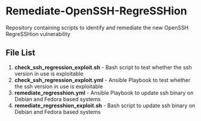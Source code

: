 # Remediate-OpenSSH-RegreSSHion
Repository containing scripts to identify and remediate the new OpenSSH RegreSSHion vulnerability

## File List
1. **check_ssh_regression_exploit.sh** - Bash script to test whether the ssh version in use is exploitable
2. **check_ssh_regression_exploit.yml** - Ansible Playbook to test whether the ssh version in use is exploitable
3. **remediate_regresshion.yml** - Ansible Playbook to update ssh binary on Debian and Fedora based systems
4. **remediate_regresshion_exploit.sh** - Bash script to update ssh binary on Debian and Fedora based systems
